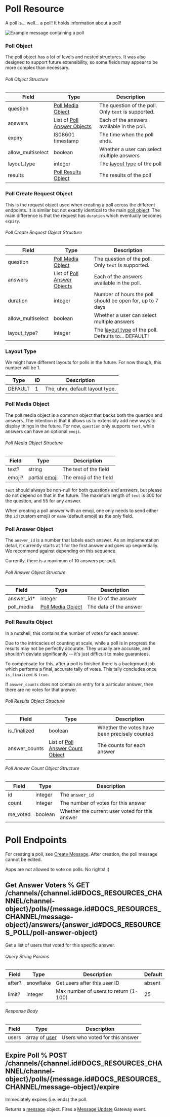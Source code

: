 # Poll Resource

A poll is... well... a poll! It holds information about a poll!

![Example message containing a poll](example-poll.png)

### Poll Object

The poll object has a lot of levels and nested structures. It was also designed
to support future extensibility, so some fields may appear to be more complex than
necessary.

###### Poll Object Structure

| Field             | Type                                                                                                | Description                                                     |
|-------------------|-----------------------------------------------------------------------------------------------------|-----------------------------------------------------------------|
| question          | [Poll Media Object](#DOCS_RESOURCES_POLL/poll-media-object-poll-media-object-structure)             | The question of the poll. Only `text` is supported.             |
| answers           | List of [Poll Answer Objects](#DOCS_RESOURCES_POLL/poll-answer-object-poll-answer-object-structure) | Each of the answers available in the poll.                      |
| expiry            | IS08601 timestamp                                                                                   | The time when the poll ends.                                    |
| allow_multiselect | boolean                                                                                             | Whether a user can select multiple answers                      |
| layout_type       | integer                                                                                             | The [layout type](#DOCS_RESOURCES_POLL/layout-type) of the poll |
| results           | [Poll Results Object](#DOCS_RESOURCES_POLL/poll-results-object-poll-results-object-structure)       | The results of the poll                                         |

### Poll Create Request Object

This is the request object used when creating a poll across the different endpoints.
It is similar but not exactly identical to the main [poll object](#DOCS_RESOURCES_POLL/poll-object-poll-object-structure).
The main difference is that the request has `duration` which eventually becomes `expiry`.

###### Poll Create Request Object Structure

| Field             | Type                                                                                                | Description                                                                              |
|-------------------|-----------------------------------------------------------------------------------------------------|------------------------------------------------------------------------------------------|
| question          | [Poll Media Object](#DOCS_RESOURCES_POLL/poll-media-object-poll-media-object-structure)             | The question of the poll. Only `text` is supported.                                      |
| answers           | List of [Poll Answer Objects](#DOCS_RESOURCES_POLL/poll-answer-object-poll-answer-object-structure) | Each of the answers available in the poll.                                               |
| duration          | integer                                                                                             | Number of hours the poll should be open for, up to 7 days                                |
| allow_multiselect | boolean                                                                                             | Whether a user can select multiple answers                                               |
| layout_type?      | integer                                                                                             | The [layout type](#DOCS_RESOURCES_POLL/layout-type) of the poll. Defaults to... DEFAULT! |

### Layout Type

We might have different layouts for polls in the future.
For now though, this number will be 1.

| Type    | ID | Description                    |
|---------|----|--------------------------------|
| DEFAULT | 1  | The, uhm, default layout type. |

### Poll Media Object

The poll media object is a common object that backs both the question and answers.
The intention is that it allows us to extensibly add new ways to display things in the future.
For now, `question` only supports `text`, while answers can have an optional `emoji`.

###### Poll Media Object Structure

| Field  | Type                                                | Description            |
|--------|-----------------------------------------------------|------------------------|
| text?  | string                                              | The text of the field  |
| emoji? | partial [emoji](#DOCS_RESOURCES_EMOJI/emoji-object) | The emoji of the field |

`text` should always be non-null for both questions and answers, but please do not depend on that in the future.
The maximum length of `text` is 300 for the question, and 55 for any answer.

When creating a poll answer with an emoji, one only needs to send either the `id` (custom emoji) or `name` (default emoji) as the only field.

### Poll Answer Object

The `answer_id` is a number that labels each answer.
As an implementation detail, it currently starts at 1 for the first answer and goes up sequentially.
We recommend against depending on this sequence.

Currently, there is a maximum of 10 answers per poll.

###### Poll Answer Object Structure

| Field       | Type                                                                                    | Description            |
|-------------|-----------------------------------------------------------------------------------------|------------------------|
| answer_id\* | integer                                                                                 | The ID of the answer   |
| poll_media  | [Poll Media Object](#DOCS_RESOURCES_POLL/poll-media-object-poll-media-object-structure) | The data of the answer |

### Poll Results Object

In a nutshell, this contains the number of votes for each answer.

Due to the intricacies of counting at scale, while a poll is in progress the results may not be perfectly accurate.
They usually are accurate, and shouldn't deviate significantly -- it's just difficult to make guarantees.

To compensate for this, after a poll is finished there is a background job which performs a final, accurate tally of votes.
This tally concludes once `is_finalized` is `true`.

If `answer_counts` does not contain an entry for a particular answer, then there are no votes for that answer.

###### Poll Results Object Structure

| Field         | Type                                                                                                            | Description                                   |
|---------------|-----------------------------------------------------------------------------------------------------------------|-----------------------------------------------|
| is_finalized  | boolean                                                                                                         | Whether the votes have been precisely counted |
| answer_counts | List of [Poll Answer Count Object](#DOCS_RESOURCES_POLL/poll-results-object-poll-answer-count-object-structure) | The counts for each answer                    |

###### Poll Answer Count Object Structure

| Field    | Type    | Description                                    |
|----------|---------|------------------------------------------------|
| id       | integer | The `answer_id`                                |
| count    | integer | The number of votes for this answer            |
| me_voted | boolean | Whether the current user voted for this answer |

# Poll Endpoints

For creating a poll, see [Create Message](#DOCS_RESOURCES_CHANNEL/create-message). After creation, the poll message cannot be edited.

Apps are not allowed to vote on polls. No rights! :)

## Get Answer Voters % GET /channels/{channel.id#DOCS_RESOURCES_CHANNEL/channel-object}/polls/{message.id#DOCS_RESOURCES_CHANNEL/message-object}/answers/{answer_id#DOCS_RESOURCES_POLL/poll-answer-object}

Get a list of users that voted for this specific answer.

###### Query String Params

| Field  | Type      | Description                           | Default |
|--------|-----------|---------------------------------------|---------|
| after? | snowflake | Get users after this user ID          | absent  |
| limit? | integer   | Max number of users to return (1-100) | 25      |

###### Response Body

| Field | Type                                              | Description                     |
|-------|---------------------------------------------------|---------------------------------|
| users | array of [user](#DOCS_RESOURCES_USER/user-object) | Users who voted for this answer |

## Expire Poll % POST /channels/{channel.id#DOCS_RESOURCES_CHANNEL/channel-object}/polls/{message.id#DOCS_RESOURCES_CHANNEL/message-object}/expire

Immediately expires (i.e. ends) the poll.

Returns a [message](#DOCS_RESOURCES_CHANNEL/message-object) object. Fires a [Message Update](#DOCS_TOPICS_GATEWAY_EVENTS/message-update) Gateway event.
